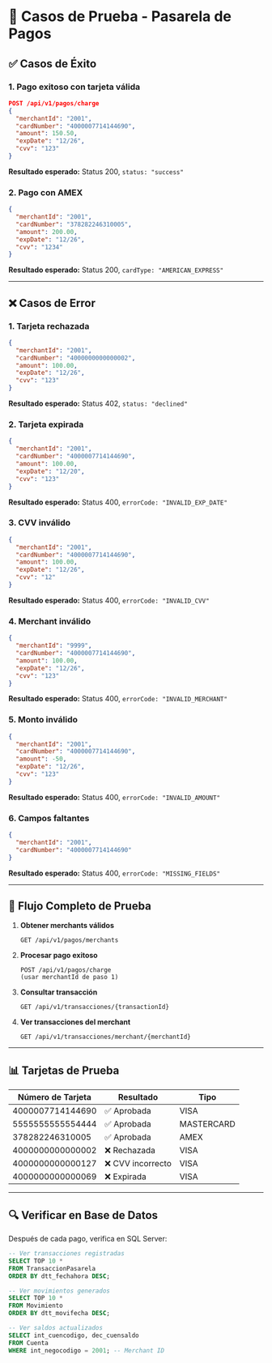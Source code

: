 # 🧪 Casos de Prueba - Pasarela de Pagos

## ✅ Casos de Éxito

### 1. Pago exitoso con tarjeta válida
```json
POST /api/v1/pagos/charge
{
  "merchantId": "2001",
  "cardNumber": "4000007714144690",
  "amount": 150.50,
  "expDate": "12/26",
  "cvv": "123"
}
```
**Resultado esperado:** Status 200, `status: "success"`

### 2. Pago con AMEX
```json
{
  "merchantId": "2001",
  "cardNumber": "378282246310005",
  "amount": 200.00,
  "expDate": "12/26",
  "cvv": "1234"
}
```
**Resultado esperado:** Status 200, `cardType: "AMERICAN_EXPRESS"`

---

## ❌ Casos de Error

### 1. Tarjeta rechazada
```json
{
  "merchantId": "2001",
  "cardNumber": "4000000000000002",
  "amount": 100.00,
  "expDate": "12/26",
  "cvv": "123"
}
```
**Resultado esperado:** Status 402, `status: "declined"`

### 2. Tarjeta expirada
```json
{
  "merchantId": "2001",
  "cardNumber": "4000007714144690",
  "amount": 100.00,
  "expDate": "12/20",
  "cvv": "123"
}
```
**Resultado esperado:** Status 400, `errorCode: "INVALID_EXP_DATE"`

### 3. CVV inválido
```json
{
  "merchantId": "2001",
  "cardNumber": "4000007714144690",
  "amount": 100.00,
  "expDate": "12/26",
  "cvv": "12"
}
```
**Resultado esperado:** Status 400, `errorCode: "INVALID_CVV"`

### 4. Merchant inválido
```json
{
  "merchantId": "9999",
  "cardNumber": "4000007714144690",
  "amount": 100.00,
  "expDate": "12/26",
  "cvv": "123"
}
```
**Resultado esperado:** Status 400, `errorCode: "INVALID_MERCHANT"`

### 5. Monto inválido
```json
{
  "merchantId": "2001",
  "cardNumber": "4000007714144690",
  "amount": -50,
  "expDate": "12/26",
  "cvv": "123"
}
```
**Resultado esperado:** Status 400, `errorCode: "INVALID_AMOUNT"`

### 6. Campos faltantes
```json
{
  "merchantId": "2001",
  "cardNumber": "4000007714144690"
}
```
**Resultado esperado:** Status 400, `errorCode: "MISSING_FIELDS"`

---

## 🎯 Flujo Completo de Prueba

1. **Obtener merchants válidos**
   ```
   GET /api/v1/pagos/merchants
   ```

2. **Procesar pago exitoso**
   ```
   POST /api/v1/pagos/charge
   (usar merchantId de paso 1)
   ```

3. **Consultar transacción**
   ```
   GET /api/v1/transacciones/{transactionId}
   ```

4. **Ver transacciones del merchant**
   ```
   GET /api/v1/transacciones/merchant/{merchantId}
   ```

---

## 📊 Tarjetas de Prueba

| Número de Tarjeta | Resultado | Tipo |
|-------------------|-----------|------|
| 4000007714144690 | ✅ Aprobada | VISA |
| 5555555555554444 | ✅ Aprobada | MASTERCARD |
| 378282246310005 | ✅ Aprobada | AMEX |
| 4000000000000002 | ❌ Rechazada | VISA |
| 4000000000000127 | ❌ CVV incorrecto | VISA |
| 4000000000000069 | ❌ Expirada | VISA |

---

## 🔍 Verificar en Base de Datos

Después de cada pago, verifica en SQL Server:

```sql
-- Ver transacciones registradas
SELECT TOP 10 * 
FROM TransaccionPasarela 
ORDER BY dtt_fechahora DESC;

-- Ver movimientos generados
SELECT TOP 10 * 
FROM Movimiento 
ORDER BY dtt_movifecha DESC;

-- Ver saldos actualizados
SELECT int_cuencodigo, dec_cuensaldo 
FROM Cuenta 
WHERE int_negocodigo = 2001; -- Merchant ID
```
